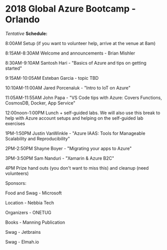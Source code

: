 # 2018 Global Azure Bootcamp - Orlando

*Tentative* **Schedule:**

8:00AM Setup (if you want to volunteer help, arrive at the venue at 8am)

8:15AM-8:30AM Welcome and announcements - Brian Mishler

8:30AM-9:10AM Santosh Hari - "Basics of Azure and tips on getting started"

9:15AM-10:05AM Esteban Garcia - topic TBD

10:10AM-11:00AM Jared Porcenaluk - "Intro to IoT on Azure"

11:05AM-11:55AM John Papa - "VS Code tips with Azure: Covers Functions, CosmosDB, Docker, App Service"

12:00noon-1:00PM Lunch + self-guided labs. We will also use this break to help with Azure account setups and helping on the self-guided lab exercises

1PM-1:50PM Justin VanWinkle - "Azure IAAS: Tools for Manageable Scalability and Reproducibility"

2PM-2:50PM Shayne Boyer - "Migrating your apps to Azure"

3PM-3:50PM Sam Nanduri - "Xamarin & Azure B2C"

4PM Prize hand outs (you don't want to miss this) and cleanup (need volunteers)

Sponsors:

Food and Swag - Microsoft

Location - Nebbia Tech

Organizers - ONETUG

Books - Manning Publication

Swag - Jetbrains

Swag - Elmah.io
